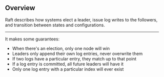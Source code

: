 ##  Overview

Raft describes how systems elect a leader, issue log writes to the followers, and transition between states and configurations.

***

It makes some guarantees:

* When there's an election, only one node will win
* Leaders only append their own log entries, never overwrite them
* If two logs have a particular entry, they match up to that point
* If a log entry is committed, all future leaders will have it
* Only one log entry with a particular index will ever exist
